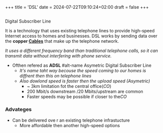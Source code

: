 +++
title = 'DSL'
date = 2024-07-22T09:10:24+02:00
draft = false
+++

## 
Digital Subscriber Line
 
 It is a technology that uses existing telephone lines to provide high-speed Internet access to homes and businesses. 
 DSL works by sending data over the **copper [Cables](/Network/Phisicall/Cables.md)** that make up the telephone network.
 
*It uses a different frequency band than traditional telephone calls, so it can transmit data without interfering with phone service.*
- Ofthen refered as **ADSL**
	#alt-name Asymetric Digital Subscriber Line
	- *It's name taht way becouse the speed coming to our homes is diffrent then this on telephone lines*
	- *Also dowlond speed is faster then the upload speed (Asymetric)*
		- ~ 3km limitation fot the central office(*CO*) 
		- 200 Mbit/s downstream /20 Mbits/upstream are common 
		- Faster speeds may be possible if closer to the*CO*
### Advateges 
- Can be delivered ove r an existing telephone infrastucture 
	- More affordable then another high-speed options

